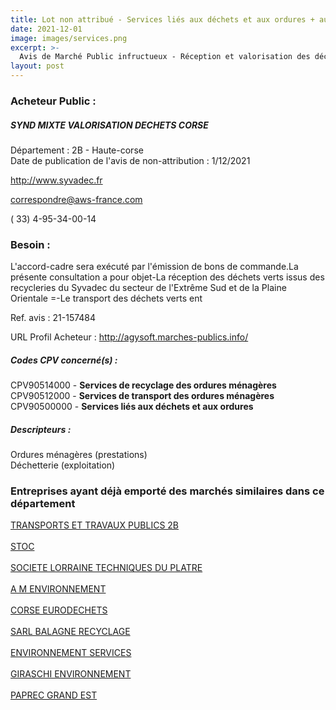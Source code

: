 ```yaml
---
title: Lot non attribué - Services liés aux déchets et aux ordures + autres services
date: 2021-12-01
image: images/services.png
excerpt: >-
  Avis de Marché Public infructueux - Réception et valorisation des déchets verts issus de l'Extrême Sud et de la Plaine Orientale
layout: post
---
```


### Acheteur Public :
##### SYND MIXTE VALORISATION DECHETS CORSE
Département : 2B - Haute-corse<br/>
Date de publication de l'avis de non-attribution : 1/12/2021


http://www.syvadec.fr

correspondre@aws-france.com

( 33) 4-95-34-00-14
### Besoin :

L'accord-cadre sera exécuté par l'émission de bons de commande.La présente consultation a pour objet-La réception des déchets verts issus des recycleries du Syvadec du secteur de l'Extrême Sud et de la Plaine Orientale =-Le transport des déchets verts ent

Ref. avis : 21-157484

URL Profil Acheteur : http://agysoft.marches-publics.info/

##### Codes CPV concerné(s) :
CPV90514000 - **Services de recyclage des ordures ménagères** <br/>
CPV90512000 - **Services de transport des ordures ménagères** <br/>
CPV90500000 - **Services liés aux déchets et aux ordures** <br/>

##### Descripteurs :
Ordures ménagères (prestations) <br/>
Déchetterie (exploitation) <br/>

### Entreprises ayant déjà emporté des marchés similaires dans ce département
<a href="/entreprise-552/siren-381224468">TRANSPORTS ET TRAVAUX PUBLICS 2B</a><br/><br/>
<a href="/entreprise-555/siren-398490060">STOC</a><br/><br/>
<a href="/entreprise-555/siren-400313490">SOCIETE LORRAINE TECHNIQUES DU PLATRE</a><br/><br/>
<a href="/entreprise-556/siren-403525009">A M ENVIRONNEMENT</a><br/><br/>
<a href="/entreprise-557/siren-418190435">CORSE EURODECHETS</a><br/><br/>
<a href="/entreprise-569/siren-510345010">SARL BALAGNE RECYCLAGE</a><br/><br/>
<a href="/entreprise-570/siren-521485086">ENVIRONNEMENT SERVICES</a><br/><br/>
<a href="/entreprise-572/siren-534286786">GIRASCHI ENVIRONNEMENT</a><br/><br/>
<a href="/entreprise-582/siren-954506127">PAPREC GRAND EST</a><br/><br/>

